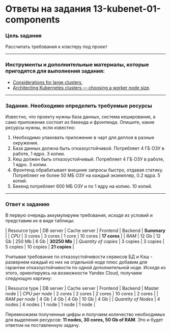 # Ответы на задания 13-kubenet-01-components  

### Цель задания

Рассчитать требования к кластеру под проект

------

### Инструменты и дополнительные материалы, которые пригодятся для выполнения задания:

- [Considerations for large clusters](https://kubernetes.io/docs/setup/best-practices/cluster-large/),
- [Architecting Kubernetes clusters — choosing a worker node size](https://learnk8s.io/kubernetes-node-size).

------

### Задание. Необходимо определить требуемые ресурсы
Известно, что проекту нужны база данных, система кеширования, а само приложение состоит из бекенда и фронтенда. Опишите, какие ресурсы нужны, если известно:

1. Необходимо упаковать приложение в чарт для деплоя в разные окружения. 
2. База данных должна быть отказоустойчивой. Потребляет 4 ГБ ОЗУ в работе, 1 ядро. 3 копии. 
3. Кеш должен быть отказоустойчивый. Потребляет 4 ГБ ОЗУ в работе, 1 ядро. 3 копии. 
4. Фронтенд обрабатывает внешние запросы быстро, отдавая статику. Потребляет не более 50 МБ ОЗУ на каждый экземпляр, 0.2 ядра. 5 копий. 
5. Бекенд потребляет 600 МБ ОЗУ и по 1 ядру на копию. 10 копий.

----

### Ответ к заданию  

В первую очередь аккумулируем требования, исходя из условий и представим их в виде таблицы:  

| Resource type | DB server | Cache server | Frontend | Backend | **Summary** |
| *CPU* | 3 cores | 3 cores | 1 core | 10 cores | **17 cores** |
| *RAM* | 12 Gb | 12 Gb | 250 Mb | 6 Gb | **30250 Mb** |
| *Quantity of copies* | 3 copies | 3 copies | 5 copies | 10 copies | **21 copies** |

Учитывая требование по отказоустойчивости сервисов БД и Кэш - развернем каждый из них на отдельной ноде плюс добавим для гарантии отказоустойчивости по одной дополнительной ноде. Исходя из этого, ориентируясь на возможности Yandex Cloud, получаем следующую картину:  

| Resource type | DB server | Cache server | Frontend | Backend | Master node |
| *CPU per node* | 2 cores | 2 cores | 2 cores | 10 cores | 2 cores |
| *RAM per node* | 4 Gb | 4 Gb | 4 Gb | 10 Gb | 4 Gb |
| *Quantity of Nodes* | 4 nodes | 4 nodes | 1 node | 1 node | 1 node |

Перемножаем полученные цифры и получаем количество необходимых для выделения ресурсов: **11 nodes, 30 cores, 50 Gb of RAM**. Это и будет ответом на поставленную задачу.  
